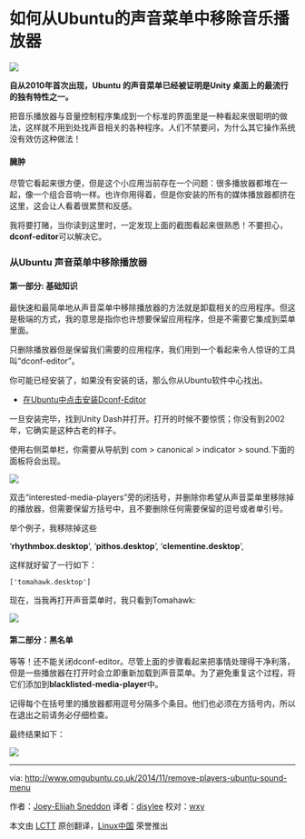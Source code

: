 如何从Ubuntu的声音菜单中移除音乐播放器
================================================================================
![](http://www.omgubuntu.co.uk/wp-content/uploads/2014/11/music-players.jpg)

**自从2010年首次出现，Ubuntu 的声音菜单已经被证明是Unity 桌面上的最流行的独有特性之一。**

把音乐播放器与音量控制程序集成到一个标准的界面里是一种看起来很聪明的做法，这样就不用到处找声音相关的各种程序。人们不禁要问，为什么其它操作系统没有效仿这种做法！

#### 臃肿 ####

尽管它看起来很方便，但是这个小应用当前存在一个问题：很多播放器都堆在一起，像一个组合音响一样。也许你用得着，但是你安装的所有的媒体播放器都挤在这里，这会让人看着很累赘和反感。

我将要打赌，当你读到这里时，一定发现上面的截图看起来很熟悉！不要担心，**dconf-editor**可以解决它。

### 从Ubuntu 声音菜单中移除播放器 ###

#### 第一部分: 基础知识 ####
 
最快速和最简单地从声音菜单中移除播放器的方法就是卸载相关的应用程序。但这是极端的方式，我的意思是指你也许想要保留应用程序，但是不需要它集成到菜单里面。
 
只删除播放器但是保留我们需要的应用程序，我们用到一个看起来令人惊讶的工具叫“dconf-editor”。

你可能已经安装了，如果没有安装的话，那么你从Ubuntu软件中心找出。

- [在Ubuntu中点击安装Dconf-Editor][1]

一旦安装完毕，找到Unity Dash并打开。打开的时候不要惊慌；你没有到2002年，它确实是这种古老的样子。

使用右侧菜单栏，你需要从导航到 com > canonical > indicator > sound.下面的面板将会出现。

![](http://www.omgubuntu.co.uk/wp-content/uploads/2014/11/dconf-editor.jpg)

双击“interested-media-players”旁的闭括号，并删除你希望从声音菜单里移除掉的播放器，但需要保留方括号中，且不要删除任何需要保留的逗号或者单引号。

举个例子，我移除掉这些

‘**rhythmbox.desktop**’, ‘**pithos.desktop**’, ‘**clementine.desktop**’,

这样就好留了一行如下：

    ['tomahawk.desktop']

现在，当我再打开声音菜单时，我只看到Tomahawk:

![](http://www.omgubuntu.co.uk/wp-content/uploads/2014/11/music-players-2.jpg)

#### 第二部分：黑名单 ####

等等！还不能关闭dconf-editor。尽管上面的步骤看起来把事情处理得干净利落，但是一些播放器在打开时会立即重新加载到声音菜单。为了避免重复这个过程，将它们添加到**blacklisted-media-player**中。

记得每个在括号里的播放器都用逗号分隔多个条目。他们也必须在方括号内，所以在退出之前请务必仔细检查。

最终结果如下：

![](http://www.omgubuntu.co.uk/wp-content/uploads/2014/10/from-to-.jpg)

--------------------------------------------------------------------------------

via: http://www.omgubuntu.co.uk/2014/11/remove-players-ubuntu-sound-menu

作者：[Joey-Elijah Sneddon][a]
译者：[disylee](https://github.com/译者ID)
校对：[wxy](https://github.com/wxy)

本文由 [LCTT](https://github.com/LCTT/TranslateProject) 原创翻译，[Linux中国](http://linux.cn/) 荣誉推出

[a]:https://plus.google.com/117485690627814051450/?rel=author
[1]:apt://dconf-editor
